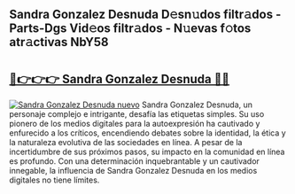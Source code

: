 ## Sandra Gonzalez Desnuda D𝚎sn𝚞dos filtr𝚊dos - Parts-Dgs Vid𝚎os filtr𝚊dos - N𝚞evas f𝚘tos atr𝚊ctivas NbY58

# <h2><a href="http://mbbqwk0.tromn.icu/?c=Sandra+Gonzalez+Desnuda">🔗👉👉👉 Sandra Gonzalez Desnuda 🔗🔗</a></h2>

[![Sandra Gonzalez Desnuda nuevo](https://i.imgur.com/pEAQMta.gif)](http://mbbqwk0.tromn.icu/?c=Sandra+Gonzalez+Desnuda)
Sandra Gonzalez Desnuda, un personaje complejo e intrigante, desafía las etiquetas simples. Su uso pionero de los medios digitales para la autoexpresión ha cautivado y enfurecido a los críticos, encendiendo debates sobre la identidad, la ética y la naturaleza evolutiva de las sociedades en línea. A pesar de la incertidumbre de sus próximos pasos, su impacto en la comunidad en línea es profundo. Con una determinación inquebrantable y un cautivador innegable, la influencia de Sandra Gonzalez Desnuda en los medios digitales no tiene límites.
